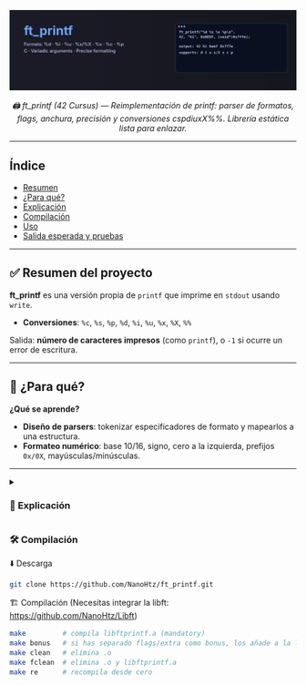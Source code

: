 <!-- ===================== BANNER ===================== -->
<p align="center">
  <img src="https://raw.githubusercontent.com/NanoHtz/Assets/main/ft_printf/banner.svg" alt="ft_printf banner">
</p>

<p align="center"><i>🖨️ ft_printf (42 Cursus) — Reimplementación de printf: parser de formatos, flags, anchura, precisión y conversiones cspdiuxX%%. Librería estática lista para enlazar.</i></p>

---

## Índice
- [Resumen](#resumen)
- [¿Para qué?](#para-que)
- [Explicación](#explicacion)
- [Compilación](#compilacion)
- [Uso](#uso)
- [Salida esperada y pruebas](#salida)

---
<a id="resumen"></a>
## ✅ Resumen del proyecto<br>

**ft_printf** es una versión propia de `printf` que imprime en `stdout` usando `write`.  

- **Conversiones**: `%c`, `%s`, `%p`, `%d`, `%i`, `%u`, `%x`, `%X`, `%%`  

Salida: **número de caracteres impresos** (como `printf`), o `-1` si ocurre un error de escritura.

---

<a id="para-que"></a>
## 🧩 ¿Para qué?

**¿Qué se aprende?**
- **Diseño de parsers**: tokenizar especificadores de formato y mapearlos a una estructura.
- **Formateo numérico**: base 10/16, signo, cero a la izquierda, prefijos `0x/0X`, mayúsculas/minúsculas.
---

<a id="explicacion"></a>
<details>
  <summary><h3>📝 Explicación</h3></summary>
🧭 Flujo general

Recorrer la cadena de formato.

Si aparece %, comprueba el siguiente elemento y llama a la funcion de conversion.
<br>
Sumar al contador global la cantidad escrita.

🔢 Conversiones soportadas
```text
%c → carácter (como unsigned char del int)
%s → string (NULL → "(null)")
%p → puntero (0 → "(nil)")
%d/%i → entero con signo
%u → entero sin signo
%x/%X → hexadecimal minúscula/mayúscula
%% → un % literal
```
</details>


### 🛠️ Compilación
<a id="compilacion"></a>
⬇️ Descarga
```bash
git clone https://github.com/NanoHtz/ft_printf.git
```
🏗️ Compilación (Necesitas integrar la libft: https://github.com/NanoHtz/Libft)
```bash
make         # compila libftprintf.a (mandatory)
make bonus   # si has separado flags/extra como bonus, los añade a la librería
make clean   # elimina .o
make fclean  # elimina .o y libftprintf.a
make re      # recompila desde cero
```
